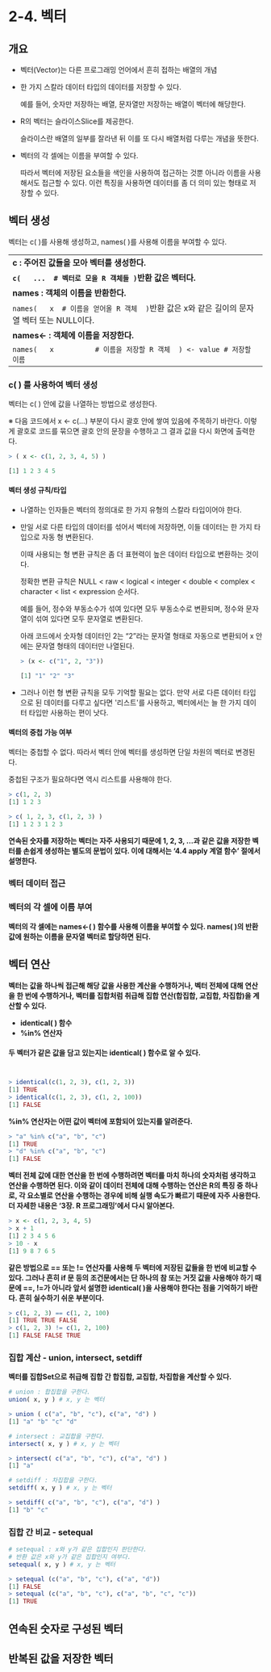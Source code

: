 # 2-4. 벡터



## 개요

- 벡터(Vector)는 다른 프로그래밍 언어에서 흔히 접하는 배열의 개념

- 한 가지 스칼라 데이터 타입의 데이터를 저장할 수 있다.

  예를 들어, 숫자만 저장하는 배열, 문자열만 저장하는 배열이 벡터에 해당한다.

- R의 벡터는 슬라이스Slice를 제공한다.

  슬라이스란 배열의 일부를 잘라낸 뒤 이를 또 다시 배열처럼 다루는 개념을 뜻한다.

- 벡터의 각 셀에는 이름을 부여할 수 있다.

  따라서 벡터에 저장된 요소들을 색인을 사용하여 접근하는 것뿐 아니라 이름을 사용해서도 접근할 수 있다. 이런 특징을 사용하면 데이터를 좀 더 의미 있는 형태로 저장할 수 있다.



## 벡터 생성

벡터는 c( )를 사용해 생성하고, names( )를 사용해 이름을 부여할 수 있다.

|                                                              |
| ------------------------------------------------------------ |
| **c : 주어진 값들을 모아 벡터를 생성한다.**                  |
| **`c(   ...  # 벡터로 모을 R 객체들 )`반환 값은 벡터다.**    |
| **names : 객체의 이름을 반환한다.**                          |
| `names(   x  # 이름을 얻어올 R 객체  )`반환 값은 x와 같은 길이의 문자열 벡터 또는 NULL이다. |
| **names<- : 객체에 이름을 저장한다.**                        |
| `names(   x          # 이름을 저장할 R 객체  ) <- value # 저장할 이름` |



### c( ) 를 사용하여 벡터 생성

벡터는 c( ) 안에 값을 나열하는 방법으로 생성한다.

※ 다음 코드에서 x <- c(…) 부분이 다시 괄호 안에 쌓여 있음에 주목하기 바란다. 이렇게 괄호로 코드를 묶으면 괄호 안의 문장을 수행하고 그 결과 값을 다시 화면에 출력한다.

```R
> ( x <- c(1, 2, 3, 4, 5) )

[1] 1 2 3 4 5
```



#### 벡터 생성 규칙/타입

- 나열하는 인자들은 벡터의 정의대로 한 가지 유형의 스칼라 타입이어야 한다.

- 만일 서로 다른 타입의 데이터를 섞어서 벡터에 저장하면, 이들 데이터는 한 가지 타입으로 자동 형 변환된다.

  이때 사용되는 형 변환 규칙은 좀 더 표현력이 높은 데이터 타입으로 변환하는 것이다.

  정확한 변환 규칙은 NULL < raw < logical < integer < double < complex < character < list < expression 순서다.

  예를 들어, 정수와 부동소수가 섞여 있다면 모두 부동소수로 변환되며, 정수와 문자열이 섞여 있다면 모두 문자열로 변환된다. 

  아래 코드에서 숫자형 데이터인 2는 “2”라는 문자열 형태로 자동으로 변환되어 x 안에는 문자열 형태의 데이터만 나열된다.

  ```R
  > (x <- c("1", 2, "3"))
  
  [1] "1" "2" "3"
  ```

- 그러나 이런 형 변환 규칙을 모두 기억할 필요는 없다. 만약 서로 다른 데이터 타입으로 된 데이터를 다루고 싶다면 '리스트'를 사용하고, 벡터에서는 늘 한 가지 데이터 타입만 사용하는 편이 낫다.



#### 벡터의 중첩 가능 여부

벡터는 중첩할 수 없다. 따라서 벡터 안에 벡터를 생성하면 단일 차원의 벡터로 변경된다.

중첩된 구조가 필요하다면 역시 리스트를 사용해야 한다.

```R
> c(1, 2, 3)
[1] 1 2 3

> c( 1, 2, 3, c(1, 2, 3) )
[1] 1 2 3 1 2 3
```

**연속된 숫자를 저장하는 벡터는 자주 사용되기 때문에 1, 2, 3, …과 같은 값을 저장한 벡터를 손쉽게 생성하는 별도의 문법이 있다. 이에 대해서는 ‘4.4 apply 계열 함수’ 절에서 설명한다.**



### 벡터 데이터 접근





### **벡터의 각 셀에 이름 부여**

**벡터의 각 셀에는 names<-( ) 함수를 사용해 이름을 부여할 수 있다. names( )의 반환 값에 원하는 이름을 문자열 벡터로 할당하면 된다.**







## **벡터 연산**

  **벡터는 값을 하나씩 접근해 해당 값을 사용한 계산을 수행하거나, 벡터 전체에 대해 연산을 한 번에 수행하거나, 벡터를 집합처럼 취급해 집합 연산(합집합, 교집합, 차집합)을 계산할 수 있다.**

- **identical( ) 함수**
- **%in% 연산자**

#### 

**두 벡터가 같은 값을 담고 있는지는 identical( ) 함수로 알 수 있다.**

```R


> identical(c(1, 2, 3), c(1, 2, 3))
[1] TRUE
> identical(c(1, 2, 3), c(1, 2, 100))
[1] FALSE
```

**%in% 연산자는 어떤 값이 벡터에 포함되어 있는지를 알려준다.**

```R
> "a" %in% c("a", "b", "c")
[1] TRUE
> "d" %in% c("a", "b", "c")
[1] FALSE
```

**벡터 전체 값에 대한 연산을 한 번에 수행하려면 벡터를 마치 하나의 숫자처럼 생각하고 연산을 수행하면 된다. 이와 같이 데이터 전체에 대해 수행하는 연산은 R의 특징 중 하나로, 각 요소별로 연산을 수행하는 경우에 비해 실행 속도가 빠르기 때문에 자주 사용한다. 더 자세한 내용은 ‘3장. R 프로그래밍’에서 다시 알아본다.**

```R
> x <- c(1, 2, 3, 4, 5)
> x + 1
[1] 2 3 4 5 6
> 10 - x
[1] 9 8 7 6 5
```

**같은 방법으로 == 또는 != 연산자를 사용해 두 벡터에 저장된 값들을 한 번에 비교할 수 있다. 그러나 흔히 if 문 등의 조건문에서는 단 하나의 참 또는 거짓 값을 사용해야 하기 때문에 ==, !=가 아니라 앞서 설명한 identical( )을 사용해야 한다는 점을 기억하기 바란다. 흔히 실수하기 쉬운 부분이다.**

```R
> c(1, 2, 3) == c(1, 2, 100)
[1] TRUE TRUE FALSE
> c(1, 2, 3) != c(1, 2, 100)
[1] FALSE FALSE TRUE
```



### **집합 계산 - union, intersect, setdiff**

**벡터를 집합Set으로 취급해 집합 간 합집합, 교집합, 차집합을 계산할 수 있다.**

```R
# union : 합집합을 구한다.
union( x, y ) # x, y 는 벡터

> union ( c("a", "b", "c"), c("a", "d") )
[1] "a" "b" "c" "d"

# intersect : 교집합을 구한다.
intersect( x, y ) # x, y 는 벡터

> intersect( c("a", "b", "c"), c("a", "d") )
[1] "a"

# setdiff : 차집합을 구한다.
setdiff( x, y ) # x, y 는 벡터

> setdiff( c("a", "b", "c"), c("a", "d") )
[1] "b" "c"
```



### **집합 간 비교 - setequal**

```R
# setequal : x와 y가 같은 집합인지 판단한다.
# 반환 값은 x와 y가 같은 집합인지 여부다.
setequal( x, y ) # x, y 는 벡터

> setequal (c("a", "b", "c"), c("a", "d"))
[1] FALSE
> setequal (c("a", "b", "c"), c("a", "b", "c", "c"))
[1] TRUE
```





## **연속된 숫자로 구성된 벡터**



## **반복된 값을 저장한 벡터**

